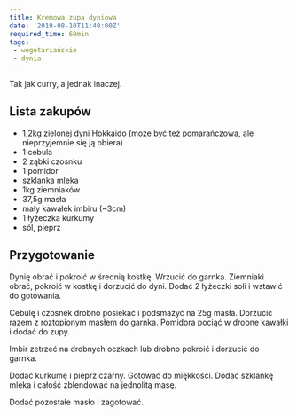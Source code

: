 ```yaml
---
title: Kremowa zupa dyniowa
date: '2019-08-10T11:40:00Z'
required_time: 60min
tags:
 - wegetariańskie
 - dynia
---
```


Tak jak curry, a jednak inaczej.

<!---- splitter ---->

## Lista zakupów

- 1,2kg zielonej dyni Hokkaido (może być też pomarańczowa, ale nieprzyjemnie się ją obiera)
- 1 cebula
- 2 ząbki czosnku
- 1 pomidor
- szklanka mleka
- 1kg ziemniaków
- 37,5g masła
- mały kawałek imbiru (~3cm)
- 1 łyżeczka kurkumy
- sól, pieprz

<!---- splitter ---->

## Przygotowanie

Dynię obrać i pokroić w średnią kostkę. Wrzucić do garnka. Ziemniaki obrać, pokroić w kostkę i dorzucić do dyni. Dodać 2 łyżeczki soli i wstawić do gotowania.

Cebulę i czosnek drobno posiekać i podsmażyć na 25g masła. Dorzucić razem z roztopionym masłem do garnka.
Pomidora pociąć w drobne kawałki i dodać do zupy.

Imbir zetrzeć na drobnych oczkach lub drobno pokroić i dorzucić do garnka.

Dodać kurkumę i pieprz czarny. Gotować do miękkości.
Dodać szklankę mleka i całość zblendować na jednolitą masę.

Dodać pozostałe masło i zagotować.
